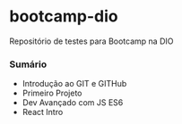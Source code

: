 # bootcamp-dio
Repositório de testes para Bootcamp na DIO

### Sumário
- Introdução ao GIT e GITHub
- Primeiro Projeto
- Dev Avançado com JS ES6
- React Intro